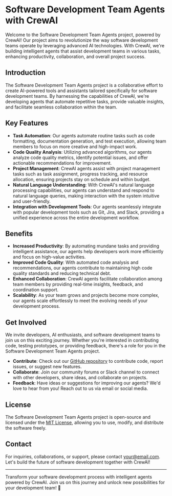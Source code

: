 # Software Development Team Agents with CrewAI

Welcome to the Software Development Team Agents project, powered by CrewAI! Our project aims to revolutionize the way software development teams operate by leveraging advanced AI technologies. With CrewAI, we're building intelligent agents that assist development teams in various tasks, enhancing productivity, collaboration, and overall project success.

## Introduction

The Software Development Team Agents project is a collaborative effort to create AI-powered tools and assistants tailored specifically for software development teams. By harnessing the capabilities of CrewAI, we're developing agents that automate repetitive tasks, provide valuable insights, and facilitate seamless collaboration within the team.

## Key Features

- **Task Automation**: Our agents automate routine tasks such as code formatting, documentation generation, and test execution, allowing team members to focus on more creative and high-impact work.
- **Code Quality Analysis**: Utilizing advanced algorithms, our agents analyze code quality metrics, identify potential issues, and offer actionable recommendations for improvement.
- **Project Management**: CrewAI agents assist with project management tasks such as task assignment, progress tracking, and resource allocation, ensuring projects stay on schedule and within budget.
- **Natural Language Understanding**: With CrewAI's natural language processing capabilities, our agents can understand and respond to natural language queries, making interaction with the system intuitive and user-friendly.
- **Integration with Development Tools**: Our agents seamlessly integrate with popular development tools such as Git, Jira, and Slack, providing a unified experience across the entire development workflow.

## Benefits

- **Increased Productivity**: By automating mundane tasks and providing intelligent assistance, our agents help developers work more efficiently and focus on high-value activities.
- **Improved Code Quality**: With automated code analysis and recommendations, our agents contribute to maintaining high code quality standards and reducing technical debt.
- **Enhanced Collaboration**: CrewAI agents facilitate collaboration among team members by providing real-time insights, feedback, and coordination support.
- **Scalability**: As your team grows and projects become more complex, our agents scale effortlessly to meet the evolving needs of your development process.

## Get Involved

We invite developers, AI enthusiasts, and software development teams to join us on this exciting journey. Whether you're interested in contributing code, testing prototypes, or providing feedback, there's a role for you in the Software Development Team Agents project.

- **Contribute**: Check out our [GitHub repository](https://github.com/J0s3Barbosa/crewai_agents) to contribute code, report issues, or suggest new features.
- **Collaborate**: Join our community forums or Slack channel to connect with other developers, share ideas, and collaborate on projects.
- **Feedback**: Have ideas or suggestions for improving our agents? We'd love to hear from you! Reach out to us via email or social media.

## License

The Software Development Team Agents project is open-source and licensed under the [MIT License](LICENSE), allowing you to use, modify, and distribute the software freely.

## Contact

For inquiries, collaborations, or support, please contact [your@email.com](mailto:your@email.com). Let's build the future of software development together with CrewAI!

--- 

Transform your software development process with intelligent agents powered by CrewAI. Join us on this journey and unlock new possibilities for your development team! 🚀
